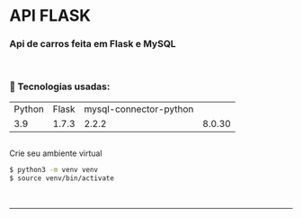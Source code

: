 # API FLASK

### Api de carros feita em Flask e MySQL

<br>

### 📑 Tecnologias usadas:
<table>
  <tr>
    <td>Python</td>
    <td>Flask</td>
    <td>mysql-connector-python</td>

  </tr>
  <tr>
    <td>3.9</td>
    <td>1.7.3</td>
    <td>2.2.2</td>
    <td>8.0.30</td>
  </tr>
</table>


##

Crie seu ambiente virtual
```bash
$ python3 -m venv venv
$ source venv/bin/activate
```
<br>

<hr>
